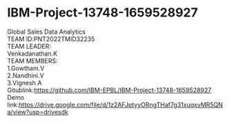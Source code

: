 # IBM-Project-13748-1659528927
Global Sales Data Analytics<br>
TEAM ID:PNT2022TMID32235<br>
TEAM LEADER:<br>Venkadanathan.K<br>
TEAM MEMBERS:<br>1.Gowtham.V<br>2.Nandhini.V<br>3.Vignesh.A<br>
Gitublink:https://github.com/IBM-EPBL/IBM-Project-13748-1659528927<br>
Demo link:https://drive.google.com/file/d/1z2AFJptyyORngTHaf7g31xuqxvMR5QNa/view?usp=drivesdk

   

